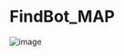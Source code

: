 # FindBot_MAP

![image](https://github.com/user-attachments/assets/509dccdd-7355-45f5-bb66-fcf7b290e42d)
